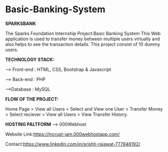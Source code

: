 # Basic-Banking-System
**SPARKSBANK**

The Sparks Foundation Internship Project:Basic Banking System
This Web application is used to transfer money between multiple users virtually and also helps to see the transaction details.
This project consist of 10 dummy users.

**TECHNOLOGY STACK:**

--> Front-end : HTML, CSS, Bootstrap & Javascript

--> Back-end : PHP 

-->Database : MySQL

**FLOW OF THE PROJECT:**

Home Page > View all Users > Select and View one User > Transfer Money > Select reciever > View all Users > View Transfer History.


**HOSTING PALTFORM** 
--> 000Webhost

Website Link:https://incrust-jam.000webhostapp.com/



Contact:https://www.linkedin.com/in/srishti-rajawat-777846192/
         
 

